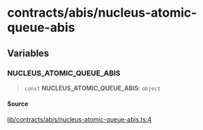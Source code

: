 # contracts/abis/nucleus-atomic-queue-abis

## Variables

### NUCLEUS\_ATOMIC\_QUEUE\_ABIS

> `const` **NUCLEUS\_ATOMIC\_QUEUE\_ABIS**: `object`

#### Source

[lib/contracts/abis/nucleus-atomic-queue-abis.ts:4](https://github.com/PufferFinance/puffer-sdk/blob/dc653e89bcbd5b8c4160e76d8ee5de75163f3beb/lib/contracts/abis/nucleus-atomic-queue-abis.ts#L4)
